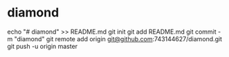 # diamond
echo "# diamond" >> README.md
git init
git add README.md
git commit -m "diamond"
git remote add origin git@github.com:743144627/diamond.git
git push -u origin master
